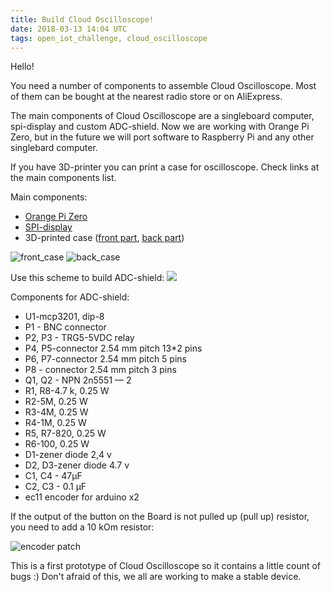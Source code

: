 ```yaml
---
title: Build Cloud Oscilloscope!
date: 2018-03-13 14:04 UTC
tags: open_iot_challenge, cloud_oscilloscope
---
```


Hello!

 You need a number of components to assemble Cloud Oscilloscope. Most of them can be bought at the nearest radio store or on AliExpress. 

The main components of Cloud Oscilloscope are a singleboard computer, spi-display and custom ADC-shield. Now we are working with Orange Pi Zero, but in the future we will port software to Raspberry Pi and any other singlebard computer. 

If you have 3D-printer you can print a case for oscilloscope. Check links at the main components list.

Main components:

* [Orange Pi Zero](https://ru.aliexpress.com/item/Orange-Pi-Zero-H2-Quad-Core-Open-source-256MB-development-board-beyond-Raspberry-Pi/32760774493.html?spm=a2g0s.9042311.0.0.CrCaTH)
* [SPI-display](https://ru.aliexpress.com/item/3-2-Inch-TFT-LCD-Display-Module-Touch-Screen-For-Raspberry-Pi-B-B-A/32628482115.html?ws_ab_test=searchweb0_0,searchweb201602_4_10152_5711320_10151_10065_10344_10068_10342_10343_10340_10341_10543_10084_10083_10618_10307_10301_5711220_5722420_10313_10059_10534_100031_10103_10627_10626_10624_10623_10622_10621_10620_10125,searchweb201603_25,ppcSwitch_5&algo_expid=828ec22e-b776-4c51-a199-00045f8d2efb-0&algo_pvid=828ec22e-b776-4c51-a199-00045f8d2efb&priceBeautifyAB=0)
* 3D-printed case ([front part](https://www.thingiverse.com/thing:2824447), [back part](https://www.thingiverse.com/thing:2824450))

![front_case](https://cdn.thingiverse.com/renders/47/68/ba/2a/ce/ced77617d724da10e00afbfd91e3a640_preview_featured.jpg)
![back_case](https://cdn.thingiverse.com/renders/07/c2/32/0a/93/e18ec2c93dc39543b30bcb98139ae95d_preview_featured.jpg)


Use this scheme to build ADC-shield: 
[<img src="http://dronov.net/images/oscilloscope.jpg">](http://dronov.net/images/oscilloscope.jpg)

Components for ADC-shield:

* U1-mcp3201, dip-8
* P1 - BNC connector
* P2, P3 - TRG5-5VDC relay
* P4, P5-connector 2.54 mm pitch 13*2 pins
* P6, P7-connector 2.54 mm pitch 5 pins
* P8 - connector 2.54 mm pitch 3 pins
* Q1, Q2 - NPN 2n5551 — 2
* R1, R8-4.7 k, 0.25 W
* R2-5M, 0.25 W
* R3-4M, 0.25 W
* R4-1M, 0.25 W
* R5, R7-820, 0.25 W
* R6-100, 0.25 W
* D1-zener diode 2,4 v
* D2, D3-zener diode 4.7 v
* C1, C4 - 47µF
* C2, C3 - 0.1 µF
* ec11 encoder for arduino x2

If the output of the button on the Board is not pulled up (pull up) resistor, you need to add a 10 kOm resistor: 

![encoder patch](http://dronov.net/images/encoder-patch.jpg)

This is a first prototype of Cloud Oscilloscope so it contains a little count of bugs :) Don't afraid of this, we all are working to make a stable device. 

